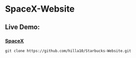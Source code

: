 # SpaceX-Website


### <h2>Live Demo:</h2> <h3>[SpaceX](https://hilla10.github.io/SpaceX-Website/)</h3>

```
git clone https://github.com/hilla10/Starbucks-Website.git
